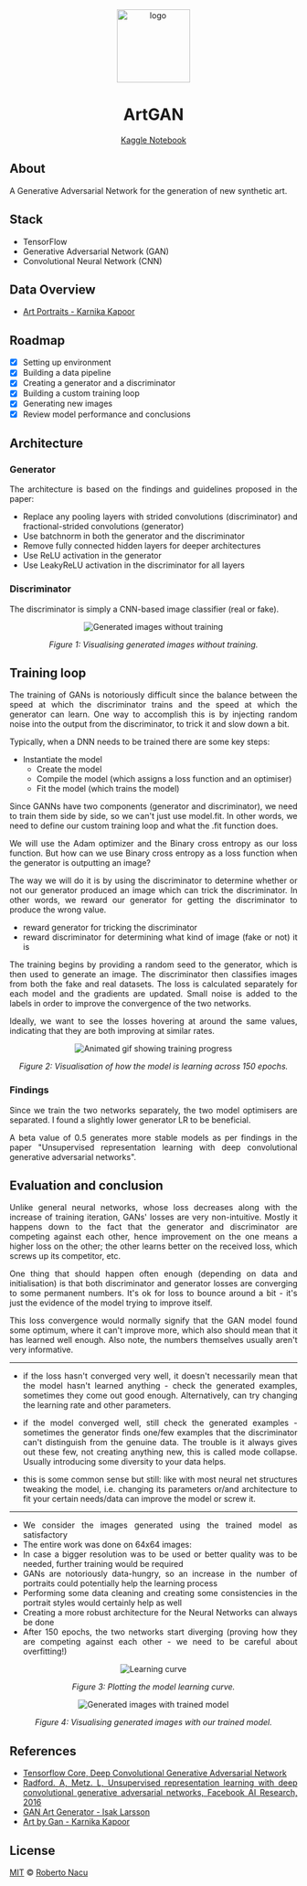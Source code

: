 <div align="center">
  <img src="imgs/logo-light-nobg.png" alt="logo" width="128"/>
  <h1>ArtGAN</h1>

[Kaggle Notebook](https://www.kaggle.com/code/robertonacu/artgan)

</div>

<div align="justify">

## About

A Generative Adversarial Network for the generation of new synthetic art.

## Stack

- TensorFlow
- Generative Adversarial Network (GAN)
- Convolutional Neural Network (CNN)

## Data Overview

- [Art Portraits - Karnika Kapoor](https://www.kaggle.com/datasets/karnikakapoor/art-portraits)

## Roadmap

- [x]  Setting up environment
- [x]  Building a data pipeline
- [x]  Creating a generator and a discriminator
- [x]  Building a custom training loop
- [x]  Generating new images
- [x]  Review model performance and conclusions

## Architecture

### Generator

The architecture is based on the findings and guidelines proposed in the paper:

- Replace any pooling layers with strided convolutions (discriminator) and fractional-strided convolutions (generator)
- Use batchnorm in both the generator and the discriminator
- Remove fully connected hidden layers for deeper architectures
- Use ReLU activation in the generator
- Use LeakyReLU activation in the discriminator for all layers

### Discriminator

The discriminator is simply a CNN-based image classifier (real or fake).

<div align="center">
  <img src="imgs/generated-imgs-no-training.png" alt="Generated images without training"/>

  _Figure 1: Visualising generated images without training._
</div>

## Training loop

The training of GANs is notoriously difficult since the balance between the speed at which the discriminator trains and the speed at which the generator can learn. One way to accomplish this is by injecting random noise into the output from the discriminator, to trick it and slow down a bit.

Typically, when a DNN needs to be trained there are some key steps:

- Instantiate the model
  - Create the model
  - Compile the model (which assigns a loss function and an optimiser)
  - Fit the model (which trains the model)

Since GANNs have two components (generator and discriminator), we need to train them side by side, so we can't just use model.fit. In other words, we need to define our custom training loop and what the .fit function does.

We will use the Adam optimizer and the Binary cross entropy as our loss function. But how can we use Binary cross entropy as a loss function when the generator is outputting an image?

The way we will do it is by using the discriminator to determine whether or not our generator produced an image which can trick the discriminator. In other words, we reward our generator for getting the discriminator to produce the wrong value.

- reward generator for tricking the discriminator
- reward discriminator for determining what kind of image (fake or not) it is

The training begins by providing a random seed to the generator, which is then used to generate an image. The discriminator then classifies images from both the fake and real datasets. The loss is calculated separately for each model and the gradients are updated. Small noise is added to the labels in order to improve the convergence of the two networks.

Ideally, we want to see the losses hovering at around the same values, indicating that they are both improving at similar rates.

<div align="center">
  <img src="imgs/artgan.gif" alt="Animated gif showing training progress"/>

  _Figure 2: Visualisation of how the model is learning across 150 epochs._
</div>

### Findings

Since we train the two networks separately, the two model optimisers are separated. I found a slightly lower generator LR to be beneficial.

A beta value of 0.5 generates more stable models as per findings in the paper "Unsupervised representation learning with deep convolutional generative adversarial networks".

## Evaluation and conclusion

Unlike general neural networks, whose loss decreases along with the increase of training iteration, GANs' losses are very non-intuitive. Mostly it happens down to the fact that the generator and discriminator are competing against each other, hence improvement on the one means a higher loss on the other; the other learns better on the received loss, which screws up its competitor, etc.

One thing that should happen often enough (depending on data and initialisation) is that both discriminator and generator losses are converging to some permanent numbers. It's ok for loss to bounce around a bit - it's just the evidence of the model trying to improve itself.

This loss convergence would normally signify that the GAN model found some optimum, where it can't improve more, which also should mean that it has learned well enough. Also note, the numbers themselves usually aren't very informative.

---

- if the loss hasn't converged very well, it doesn't necessarily mean that the model hasn't learned anything - check the generated examples, sometimes they come out good enough. Alternatively, can try changing the learning rate and other parameters.

- if the model converged well, still check the generated examples - sometimes the generator finds one/few examples that the discriminator can't distinguish from the genuine data. The trouble is it always gives out these few, not creating anything new, this is called mode collapse. Usually introducing some diversity to your data helps.

- this is some common sense but still: like with most neural net structures tweaking the model, i.e. changing its parameters or/and architecture to fit your certain needs/data can improve the model or screw it.

---

- We consider the images generated using the trained model as satisfactory
- The entire work was done on 64x64 images:
- In case a bigger resolution was to be used or better quality was to be needed, further training would be required
- GANs are notoriously data-hungry, so an increase in the number of portraits could potentially help the learning process
- Performing some data cleaning and creating some consistencies in the portrait styles would certainly help as well
- Creating a more robust architecture for the Neural Networks can always be done
- After 150 epochs, the two networks start diverging (proving how they are competing against each other - we need to be careful about overfitting!)

<div align="center">
  <img src="imgs/learning-curve.png" alt="Learning curve"/>

  _Figure 3: Plotting the model learning curve._

  <img src="imgs/generated-imgs-trained.png" alt="Generated images with trained model"/>

  _Figure 4: Visualising generated images with our trained model._
</div>


## References

- [Tensorflow Core, Deep Convolutional Generative Adversarial Network](https://www.tensorflow.org/tutorials/generative/dcgan)
- [Radford. A, Metz. L, Unsupervised representation learning with deep convolutional generative adversarial networks, Facebook AI Research, 2016](https://arxiv.org/abs/1511.06434)
- [GAN Art Generator - Isak Larsson](https://www.kaggle.com/code/isaklarsson/gan-art-generator)
- [Art by Gan - Karnika Kapoor](https://www.kaggle.com/code/karnikakapoor/art-by-gan)

## License 

[MIT](https://github.com/1391819/artGAN/blob/main/License.txt) © [Roberto Nacu](https://github.com/1391819)

</div>
